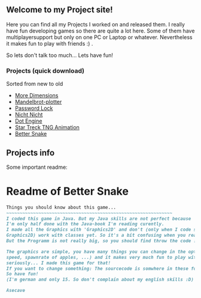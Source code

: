 ## Welcome to my Project site!

Here you can find all my Projects I worked on and released them. I really have fun developing games so there are quite a lot here. Some of them have multiplayersupport but only on one PC or Laptop or whatever. Nevertheless it makes fun to play with friends :) .

So lets don't talk too much... Lets have fun!

### Projects (quick download)
Sorted from new to old

- [More Dimensions](https://github.com/Asecave/More-Dimensions/archive/master.zip)
- [Mandelbrot-plotter](https://github.com/Asecave/Mandelbrot-plotter/archive/master.zip)
- [Password Lock](https://github.com/Asecave/password-Lock/archive/master.zip)
- [Nicht Nicht](https://github.com/Asecave/Nicht-Nicht/archive/master.zip)
- [Dot Engine](https://github.com/Asecave/Dot-engine/archive/master.zip)
- [Star Treck TNG Animation](https://github.com/Asecave/Animation-ST-TNG/archive/master.zip)
- [Better Snake](https://github.com/Asecave/Better-Snake/archive/master.zip)

## Projects info
Some important readme:
# Readme of Better Snake
```markdown
Things you should know about this game...
~~~~~~~~~~~~~~~~~~~~~~~~~~~~~~~~~~~~~~~~~~~~~~~~~~~~~~~~~~~~~~
I coded this game in Java. But my Java skills are not perfect because 
I'm only half done with the Java-book I'm reading curently.
I made all the Graphics with 'Graphics2D' and don't (only when I code something with 
Graphics2D) work with classes yet. So it's a bit confusing when you read the code.
But the Programm is not really big, so you should find throw the code :). 

The graphics are simple, you have many things you can change in the options (all the Colors,
speed, spawnrate of apples, ...) and it makes very much fun to play with friends.
seriously... I made this game for that!
If you want to change something: The sourcecode is somwhere in these folders here.
So have fun!
(I'm german and only 15. So don't complain about my english skills :D)

Asecave
```
